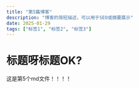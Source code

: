 ```yaml
---
title: "第5篇博客"
description: "博客的简短描述，可以用于SEO或摘要展示"
date: 2025-01-29
tags: ["标签1", "标签2", "标签3"]
---
```

# 标题呀标题OK?

这是第5个md文件！！！！
